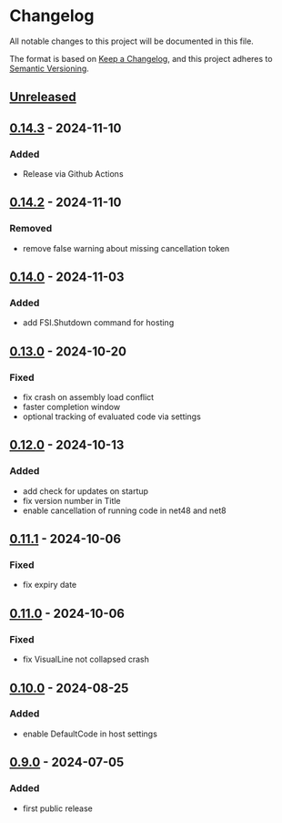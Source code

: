 # Changelog

All notable changes to this project will be documented in this file.

The format is based on [Keep a Changelog](https://keepachangelog.com/en/1.0.0/),
and this project adheres to [Semantic Versioning](https://semver.org/spec/v2.0.0.html).


## [Unreleased]

## [0.14.3] - 2024-11-10
### Added
- Release via Github Actions

## [0.14.2] - 2024-11-10
### Removed
- remove false warning about missing cancellation token

## [0.14.0] - 2024-11-03
### Added
- add FSI.Shutdown command for hosting

## [0.13.0] - 2024-10-20
### Fixed
- fix crash on assembly load conflict
- faster completion window
- optional tracking of evaluated code via settings

## [0.12.0] - 2024-10-13
### Added
- add check for updates on startup
- fix version number in Title
- enable cancellation of running code in net48 and net8

## [0.11.1] - 2024-10-06
### Fixed
- fix expiry date

## [0.11.0] - 2024-10-06
### Fixed
- fix VisualLine not collapsed crash

## [0.10.0] - 2024-08-25
### Added
- enable DefaultCode in host settings

## [0.9.0] - 2024-07-05
### Added
- first public release

[Unreleased]: https://github.com/goswinr/Fesh/compare/0.14.3...HEAD
[0.14.3]: https://github.com/goswinr/Fesh/compare/0.14.2...0.14.3
[0.14.2]: https://github.com/goswinr/Fesh/compare/0.14.0...0.14.2
[0.14.0]: https://github.com/goswinr/Fesh/compare/0.13.0...0.14.0
[0.13.0]: https://github.com/goswinr/Fesh/compare/0.12.0...0.13.0
[0.12.0]: https://github.com/goswinr/Fesh/compare/0.11.1...0.12.0
[0.11.1]: https://github.com/goswinr/Fesh/compare/0.11.0...0.11.1
[0.11.0]: https://github.com/goswinr/Fesh/compare/0.10.0...0.11.0
[0.10.0]: https://github.com/goswinr/Fesh/compare/0.9.0...0.10.0
[0.9.0]: https://github.com/goswinr/Fesh/releases/tag/0.9.0

<!-- use to get tag dates:
git log --tags --simplify-by-decoration --pretty="format:%ci %d"
-->
